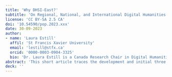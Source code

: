 ```yaml
---
title: 'Why DHSI-East?'
subtitle: 'On Regional, National, and International Digital Humanities Training'
license: 'CC BY-SA 2.5 CA'
doi: '10.54590/pop.2023.xxx'
date: 30-09-2023
author: 
- name: 'Laura Estill'
  affil: 'St Francis Xavier University'
  email: 'lestill@stfx.ca'
  orcid: '0000-0003-0904-3325'
  bio: 'Dr. Laura Estill is a Canada Research Chair in Digital Humanities and Professor of English at St. Francis Xavier University in Mi’kma’ki, the ancestral and unceded territory of the Mi’kmaq People (Nova Scotia). Her work on digital humanities training and has appeared in *Digital Humanities Workshops* (2023), co-edited with Jennifer Guiliano; in *Digital Humanities Quarterly*; in *Interdisciplinary Digital Engagement in Arts & Humanities (IDEAH)*, co-edited with Constance Crompton and Ray Siemens, and in *Using Commonplace Books to Enrich Medieval and Renaissance Classes*.'
abstract: 'This short article traces the development and initial three years of DHSI-East (the Digital Humanities Summer Institute–East), a digital humanities training workshop based in Atlantic Canada. This article points to the importance of regional training that is situated in larger contexts, while recognizing the labour and time of those who make these workshops possible: organizers, instructors, speakers, and participants. Reflecting on past events and considering future possibilities, in this piece, I consider the challenges and benefits of regional digital humanities training in Atlantic Canada.'
deck: ''
---
```


